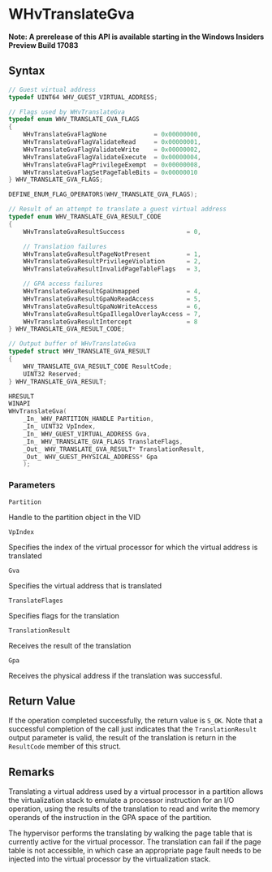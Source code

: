 # WHvTranslateGva
**Note: A prerelease of this API is available starting in the Windows Insiders Preview Build 17083**

## Syntax
```C
// Guest virtual address
typedef UINT64 WHV_GUEST_VIRTUAL_ADDRESS;

// Flags used by WHvTranslateGva
typedef enum WHV_TRANSLATE_GVA_FLAGS
{
    WHvTranslateGvaFlagNone             = 0x00000000,
    WHvTranslateGvaFlagValidateRead     = 0x00000001,
    WHvTranslateGvaFlagValidateWrite    = 0x00000002,
    WHvTranslateGvaFlagValidateExecute  = 0x00000004,
    WHvTranslateGvaFlagPrivilegeExempt  = 0x00000008,
    WHvTranslateGvaFlagSetPageTableBits = 0x00000010
} WHV_TRANSLATE_GVA_FLAGS;

DEFINE_ENUM_FLAG_OPERATORS(WHV_TRANSLATE_GVA_FLAGS);

// Result of an attempt to translate a guest virtual address
typedef enum WHV_TRANSLATE_GVA_RESULT_CODE
{
    WHvTranslateGvaResultSuccess                 = 0,

    // Translation failures
    WHvTranslateGvaResultPageNotPresent          = 1,
    WHvTranslateGvaResultPrivilegeViolation      = 2,
    WHvTranslateGvaResultInvalidPageTableFlags   = 3,

    // GPA access failures
    WHvTranslateGvaResultGpaUnmapped             = 4,
    WHvTranslateGvaResultGpaNoReadAccess         = 5,
    WHvTranslateGvaResultGpaNoWriteAccess        = 6,
    WHvTranslateGvaResultGpaIllegalOverlayAccess = 7,
    WHvTranslateGvaResultIntercept               = 8
} WHV_TRANSLATE_GVA_RESULT_CODE;

// Output buffer of WHvTranslateGva
typedef struct WHV_TRANSLATE_GVA_RESULT
{
    WHV_TRANSLATE_GVA_RESULT_CODE ResultCode;
    UINT32 Reserved;
} WHV_TRANSLATE_GVA_RESULT;

HRESULT
WINAPI
WHvTranslateGva(
    _In_ WHV_PARTITION_HANDLE Partition,
    _In_ UINT32 VpIndex,
    _In_ WHV_GUEST_VIRTUAL_ADDRESS Gva,
    _In_ WHV_TRANSLATE_GVA_FLAGS TranslateFlags,
    _Out_ WHV_TRANSLATE_GVA_RESULT* TranslationResult,
    _Out_ WHV_GUEST_PHYSICAL_ADDRESS* Gpa
    );
```
### Parameters

`Partition`

Handle to the partition object in the VID

`VpIndex`

Specifies the index of the virtual processor for which the virtual address is translated

`Gva`

Specifies the virtual address that is translated

`TranslateFlages`

Specifies flags for the translation 


`TranslationResult`

Receives the result of the translation

`Gpa`

Receives the physical address if the translation was successful. 

## Return Value

If the operation completed successfully, the return value is `S_OK`. Note that a successful completion of the call just indicates that the `TranslationResult` output parameter is valid, the result of the translation is return in the `ResultCode` member of this struct. 

## Remarks

Translating a virtual address used by a virtual processor in a partition allows the virtualization stack to emulate a processor instruction for an I/O operation, using the results of the translation to read and write the memory operands of the instruction in the GPA space of the partition. 

The hypervisor performs the translating by walking the page table that is currently active for the virtual processor. The translation can fail if the page table is not accessible, in which case an appropriate page fault needs to be injected into the virtual processor by the virtualization stack. 

